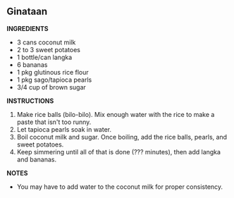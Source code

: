 ## Ginataan

**INGREDIENTS**

- 3 cans coconut milk
- 2 to 3 sweet potatoes
- 1 bottle/can langka
- 6 bananas
- 1 pkg glutinous rice flour
- 1 pkg sago/tapioca pearls
- 3/4 cup of brown sugar

**INSTRUCTIONS**

1. Make rice balls (bilo-bilo). Mix enough water with the rice to make a paste that isn't too runny.
1. Let tapioca pearls soak in water.
1. Boil coconut milk and sugar. Once boiling, add the rice balls, pearls, and sweet potatoes.
1. Keep simmering until all of that is done (??? minutes), then add langka and bananas.

**NOTES**

- You may have to add water to the coconut milk for proper consistency.
